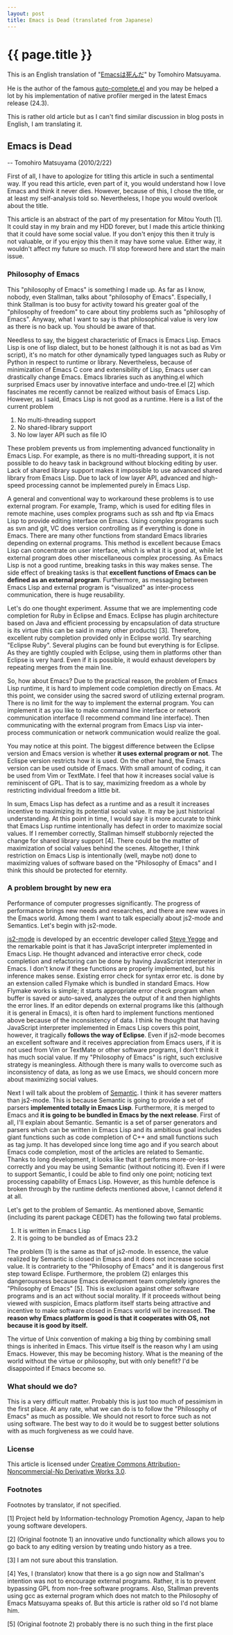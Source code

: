 ```yaml
---
layout: post
title: Emacs is Dead (translated from Japanese)
---
```


# {{ page.title }} #

This is an English translation of "[Emacsは死んだ](http://cx4a.org/pub/emacs-is-dead.ja.html)" by Tomohiro Matsuyama.

He is the author of the famous [auto-complete.el](https://github.com/auto-complete/auto-complete) and you may be helped a lot by his implementation of native profiler merged in the latest Emacs release (24.3).

This is rather old article but as I can't find similar discussion in blog posts in English, I am translating it.

## Emacs is Dead

-- Tomohiro Matsuyama (2010/2/22)

First of all, I have to apologize for titling this article in such a sentimental way.  If you read this article, even part of it, you would understand how I love Emacs and think it never dies.  However, because of this, I chose the title, or at least my self-analysis told so.  Nevertheless, I hope you would overlook about the title.

This article is an abstract of the part of my presentation for Mitou Youth \[1].  It could stay in my brain and my HDD forever, but I made this article thinking that it could have some social value.  If you don't enjoy this then it truly is not valuable, or if you enjoy this then it may have some value.  Either way, it wouldn't affect my future so much.  I'll stop foreword here and start the main issue.

### Philosophy of Emacs

This "philosophy of Emacs" is something I made up.  As far as I know, nobody, even Stallman, talks about "philosophy of Emacs".  Especially, I think Stallman is too busy for activity toward his greater goal of the "philosophy of freedom" to care about tiny problems such as "philosophy of Emacs".  Anyway, what I want to say is that philosophical value is very low as there is no back up.  You should be aware of that.

Needless to say, the biggest characteristic of Emacs is Emacs Lisp.  Emacs Lisp is one of lisp dialect, but to be honest (although it is not as bad as Vim script), it's no match for other dynamically typed languages such as Ruby or Python in respect to runtime or library.  Nevertheless, because of minimization of Emacs C core and extensibility of Lisp, Emacs user can drastically change Emacs.  Emacs libraries such as anything.el which surprised Emacs user by innovative interface and undo-tree.el \[2] which fascinates me recently cannot be realized without basis of Emacs Lisp.  However, as I said, Emacs Lisp is not good as a runtime.  Here is a list of the current problem

1. No multi-threading support
2. No shared-library support
3. No low layer API such as file IO

These problem prevents us from implementing advanced functionality in Emacs Lisp.  For example, as there is no multi-threading support, it is not possible to do heavy task in background without blocking editing by user.  Lack of shared library support makes it impossible to use advanced shared library from Emacs Lisp.  Due to lack of low layer API, advanced and high-speed processing cannot be implemented purely in Emacs Lisp.

A general and conventional way to workaround these problems is to use external program.  For example, Tramp, which is used for editing files in remote machine, uses complex programs such as ssh and ftp via Emacs Lisp to provide editing interface on Emacs.  Using complex programs such as svn and git, VC does version controlling as if everything is done in Emacs.  There are many other functions from standard Emacs libraries depending on external programs.  This method is excellent because Emacs Lisp can concentrate on user interface, which is what it is good at, while let external program does other miscellaneous complex processing.  As Emacs Lisp is not a good runtime, breaking tasks in this way makes sense.  The side effect of breaking tasks is that **excellent functions of Emacs can be defined as an external program**.  Furthermore, as messaging between Emacs Lisp and external program is "visualized" as inter-process communication, there is huge reusability.

Let's do one thought experiment.  Assume that we are implementing code completion for Ruby in Eclipse and Emacs.  Eclipse has plugin architecture based on Java and efficient processing by encapsulation of data structure is its virtue (this can be said in many other products) \[3].  Therefore, excellent ruby completion provided only in Eclipse world.  Try searching "Eclipse Ruby".  Several plugins can be found but everything is for Eclipse.  As they are tightly coupled with Eclipse, using them in platforms other than Eclipse is very hard.  Even if it is possible, it would exhaust developers by repeating merges from the main line.

So, how about Emacs?  Due to the practical reason, the problem of Emacs Lisp runtime, it is hard to implement code completion directly on Emacs.  At this point, we consider using the sacred sword of utilizing external program.  There is no limit for the way to implement the external program.  You can implement it as you like to make command line interface or network communication interface (I recommend command line interface).  Then communicating with the external program from Emacs Lisp via inter-process communication or network communication would realize the goal.

You may notice at this point.  The biggest difference between the Eclipse version and Emacs version is whether **it uses external program or not**.  The Eclispe version restricts how it is used.  On the other hand, the Emacs version can be used outside of Emacs.  With small amount of coding, it can be used from Vim or TextMate.  I feel that how it increases social value is reminiscent of GPL.  That is to say, maximizing freedom as a whole by restricting individual freedom a little bit.

In sum, Emacs Lisp has defect as a runtime and as a result it increases incentive to maximizing its potential social value.  It may be just historical understanding.  At this point in time, I would say it is more accurate to think that Emacs Lisp runtime intentionally has defect in order to maximize social values.  If I remember correctly, Stallman himself stubbornly rejected the change for shared library support \[4].  There could be the matter of maximization of social values behind the scenes.  Altogether, I think restriction on Emacs Lisp is intentionally (well, maybe not) done to maximizing values of software based on the  "Philosophy of Emacs" and I think this should be protected for eternity.

### A problem brought by new era

Performance of computer progresses significantly.  The progress of performance brings new needs and researches, and there are new waves in the Emacs world.   Among them I want to talk especially about js2-mode and Semantics.  Let's begin with js2-mode.

[js2-mode](https://code.google.com/p/js2-mode/) is developed by an eccentric developer called [Steve Yegge](http://steve-yegge.blogspot.fr/) and the remarkable point is that it has JavaScript interpreter implemented in Emacs Lisp.  He thought advanced and interactive error check, code completion and refactoring can be done by having JavaScript interpreter in Emacs.  I don't know if these functions are properly implemented, but his inference makes sense.  Existing error check for syntax error etc. is done by an extension called Flymake which is bundled in standard Emacs.  How Flymake works is simple; it starts appropriate error check program when buffer is saved or auto-saved, analyzes the output of it and then highlights the error lines.  If an editor depends on external programs like this (although it is general in Emacs), it is often hard to implement functions mentioned above because of the inconsistency of data.  I think he thought that having JavaScript interpreter implemented in Emacs Lisp covers this point, however, it tragically **follows the way of Eclipse**.  Even if js2-mode becomes an excellent software and it receives appreciation from Emacs users, if it is not used from Vim or TextMate or other software programs, I don't think it has much social value.  If my "Philosophy of Emacs" is right, such exclusive strategy is meaningless.  Although there is many walls to overcome such as inconsistency of data, as long as we use Emacs, we should concern more about maximizing social values.

Next I will talk about the problem of [Semantic](http://cedet.sourceforge.net/semantic.shtml).  I think it has severer matters than js2-mode.  This is because Semantic is going to provide a set of parsers **implemented totally in Emacs Lisp**.  Furthermore, it is merged to Emacs and **it is going to be bundled in Emacs by the next release**.  First of all, I'll explain about Semantic.  Semantic is a set of parser generators and parsers which can be written in Emacs Lisp and its ambitious goal includes giant functions such as code completion of C++ and small functions such as tag jump.  It has developed since long time ago and if you search about Emacs code completion, most of the articles are related to Semantic.  Thanks to long development, it looks like that it performs more-or-less correctly and you may be using Semantic (without noticing it).  Even if I were to support Semantic, I could be able to find only one point; noticing text processing capability of Emacs Lisp.  However, as this humble defence is broken through by the runtime defects mentioned above, I cannot defend it at all.

Let's get to the problem of Semantic.  As mentioned above, Semantic (including its parent package CEDET) has the following two fatal problems.

1. It is written in Emacs Lisp
2. It is going to be bundled as of Emacs 23.2

The problem (1) is the same as that of js2-mode.  In essence, the value realized by Semantic is closed in Emacs and it does not increase social value.  It is contrariety to the "Philosophy of Emacs" and it is dangerous first step toward Eclispe.  Furthermore, the problem (2) enlarges this dangerousness because Emacs development team completely ignores the "Philosophy of Emacs" \[5].  This is exclusion against other software programs and is an act without social morality.  If it proceeds without being viewed with suspicion, Emacs platform itself starts being attractive and incentive to make software closed in Emacs world will be increased.  **The reason why Emacs platform is good is that it cooperates with OS, not because it is good by itself.**

The virtue of Unix convention of making a big thing by combining small things is inherited in Emacs.  This virtue itself is the reason why I am using Emacs.  However, this may be becoming history.  What is the meaning of the world without the virtue or philosophy, but with only benefit?  I'd be disappointed if Emacs become so.

### What should we do?

This is a very difficult matter.  Probably this is just too much of pessimism in the first place.  At any rate, what we can do is to follow the "Philosophy of Emacs" as much as possible.  We should not resort to force such as not using software.  The best way to do it would be to suggest better solutions with as much forgiveness as we could have.

### License

This article is licensed under [Creative Commons Attribution-Noncommercial-No Derivative Works 3.0](http://creativecommons.org/licenses/by-nc-nd/3.0/deed).

### Footnotes

Footnotes by translator, if not specified.

\[1] Project held by Information-technology Promotion
 Agency, Japan to help young software developers.

\[2] (Original footnote 1) an innovative undo functionality which allows you to go back to any editing version by treating undo history as a tree.

\[3] I am not sure about this translation.

\[4] Yes, I (translator) know that there is a go sign now and Stallman's intention was not to encourage external programs.  Rather, it is to prevent bypassing GPL from non-free software programs.  Also, Stallman prevents using gcc as external program which does not match to the Philosophy of Emacs Matsuyama speaks of.   But this article is rather old so I'd not blame him.

\[5] (Original footnote 2) probably there is no such thing in the first place
